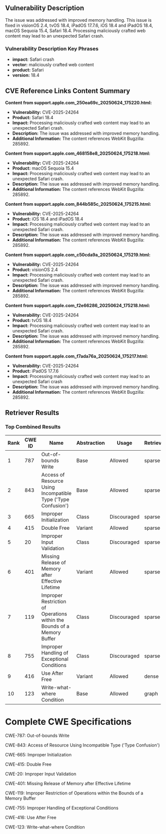 ## Vulnerability Description
The issue was addressed with improved memory handling. This issue is fixed in visionOS 2.4, tvOS 18.4, iPadOS 17.7.6, iOS 18.4 and iPadOS 18.4, macOS Sequoia 15.4, Safari 18.4. Processing maliciously crafted web content may lead to an unexpected Safari crash.

### Vulnerability Description Key Phrases
- **impact:** Safari crash
- **vector:** maliciously crafted web content
- **product:** Safari
- **version:** 18.4

## CVE Reference Links Content Summary
**Content from support.apple.com_250ea69c_20250624_175220.html:**

*   **Vulnerability:** CVE-2025-24264
*   **Product:** Safari 18.4
*   **Impact:** Processing maliciously crafted web content may lead to an unexpected Safari crash.
*   **Description:** The issue was addressed with improved memory handling.
*   **Additional Information:** The content references WebKit Bugzilla: 285892.

**Content from support.apple.com_468158e8_20250624_175218.html:**

*   **Vulnerability:** CVE-2025-24264
*   **Product:** macOS Sequoia 15.4
*   **Impact:** Processing maliciously crafted web content may lead to an unexpected Safari crash.
*   **Description:** The issue was addressed with improved memory handling.
*   **Additional Information:** The content references WebKit Bugzilla: 285892.

**Content from support.apple.com_844b585c_20250624_175215.html:**

*   **Vulnerability:** CVE-2025-24264
*   **Product:** iOS 18.4 and iPadOS 18.4
*   **Impact:** Processing maliciously crafted web content may lead to an unexpected Safari crash.
*   **Description:** The issue was addressed with improved memory handling.
*   **Additional Information:** The content references WebKit Bugzilla: 285892.

**Content from support.apple.com_c50cda9a_20250624_175219.html:**

*   **Vulnerability:** CVE-2025-24264
*   **Product:** visionOS 2.4
*   **Impact:** Processing maliciously crafted web content may lead to an unexpected Safari crash.
*   **Description:** The issue was addressed with improved memory handling.
*   **Additional Information:** The content references WebKit Bugzilla: 285892.

**Content from support.apple.com_f2e66286_20250624_175218.html:**

*   **Vulnerability:** CVE-2025-24264
*   **Product:** tvOS 18.4
*   **Impact:** Processing maliciously crafted web content may lead to an unexpected Safari crash.
*   **Description:** The issue was addressed with improved memory handling.
*   **Additional Information:** The content references WebKit Bugzilla: 285892.

**Content from support.apple.com_f7ada76a_20250624_175217.html:**

*   **Vulnerability:** CVE-2025-24264
*   **Product:** iPadOS 17.7.6
*   **Impact:** Processing maliciously crafted web content may lead to an unexpected Safari crash
*   **Description:** The issue was addressed with improved memory handling.
*   **Additional Information:** The content references WebKit Bugzilla: 285892.

## Retriever Results

### Top Combined Results

| Rank | CWE ID | Name | Abstraction | Usage  | Retrievers | Individual Scores |
|------|--------|------|-------------|-------|------------|-------------------|
| 1 | 787 | Out-of-bounds Write | Base | Allowed | sparse | 0.115 |
| 2 | 843 | Access of Resource Using Incompatible Type ('Type Confusion') | Base | Allowed | sparse | 0.114 |
| 3 | 665 | Improper Initialization | Class | Discouraged | sparse | 0.103 |
| 4 | 415 | Double Free | Variant | Allowed | sparse | 0.101 |
| 5 | 20 | Improper Input Validation | Class | Discouraged | sparse | 0.096 |
| 6 | 401 | Missing Release of Memory after Effective Lifetime | Variant | Allowed | sparse | 0.090 |
| 7 | 119 | Improper Restriction of Operations within the Bounds of a Memory Buffer | Class | Discouraged | sparse | 0.089 |
| 8 | 755 | Improper Handling of Exceptional Conditions | Class | Discouraged | sparse | 0.088 |
| 9 | 416 | Use After Free | Variant | Allowed | dense | 0.514 |
| 10 | 123 | Write-what-where Condition | Base | Allowed | graph | 0.004 |



# Complete CWE Specifications

CWE-787: Out-of-bounds Write

CWE-843: Access of Resource Using Incompatible Type ('Type Confusion')

CWE-665: Improper Initialization

CWE-415: Double Free

CWE-20: Improper Input Validation

CWE-401: Missing Release of Memory after Effective Lifetime

CWE-119: Improper Restriction of Operations within the Bounds of a Memory Buffer

CWE-755: Improper Handling of Exceptional Conditions

CWE-416: Use After Free

CWE-123: Write-what-where Condition